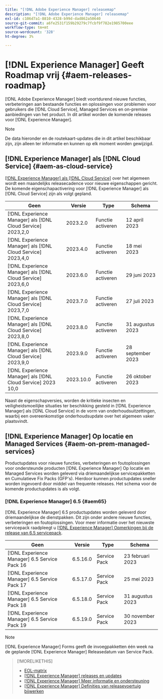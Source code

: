 ```yaml
---
title: "[!DNL Adobe Experience Manager] releasemap"
description: "[!DNL Adobe Experience Manager] releasemap"
exl-id: c106d7a1-8810-4328-b99d-dad862a50640
source-git-commit: a6fe2531f159b29279c7fcbf9f782e1985700eee
workflow-type: tm+mt
source-wordcount: '328'
ht-degree: 3%

---
```


# [!DNL Experience Manager] Geeft Roadmap vrij {#aem-releases-roadmap}

[!DNL Adobe Experience Manager] biedt voortdurend nieuwe functies, verbeteringen aan bestaande functies en oplossingen voor problemen voor gebruikers die [!DNL Cloud Service], Managed Services en on-premise aanbiedingen van het product. In dit artikel worden de komende releases voor [!DNL Experience Manager].

>[!NOTE]
>
>De data hieronder en de routekaart-updates die in dit artikel beschikbaar zijn, zijn alleen ter informatie en kunnen op elk moment worden gewijzigd.

## [!DNL Experience Manager] als [!DNL Cloud Service] {#aem-as-cloud-service}

[[!DNL Experience Manager] als [!DNL Cloud Service]](https://experienceleague.adobe.com/docs/experience-manager-cloud-service/content/release-notes/home.html) over het algemeen wordt een maandelijks releasecadence voor nieuwe eigenschappen gericht. De komende eigenschapactivering voor [!DNL Experience Manager] als [!DNL Cloud Service] zijn als volgt gepland.

| Geen | Versie | Type | Schema |
|---|---|---|---|
| [!DNL Experience Manager] als [!DNL Cloud Service] 2023,2,0 | 2023.2.0 | Functie activeren | 12 april 2023 |
| [!DNL Experience Manager] als [!DNL Cloud Service] 2023,4,0 | 2023.4.0 | Functie activeren | 18 mei 2023 |
| [!DNL Experience Manager] als [!DNL Cloud Service] 2023,6,0 | 2023.6.0 | Functie activeren | 29 juni 2023 |
| [!DNL Experience Manager] als [!DNL Cloud Service] 2023,7,0 | 2023.7.0 | Functie activeren | 27 juli 2023 |
| [!DNL Experience Manager] als [!DNL Cloud Service] 2023,8,0 | 2023.8.0 | Functie activeren | 31 augustus 2023 |
| [!DNL Experience Manager] als [!DNL Cloud Service] 2023,9,0 | 2023.9.0 | Functie activeren | 28 september 2023 |
| [!DNL Experience Manager] als [!DNL Cloud Service] 2023 10,0 | 2023.10.0 | Functie activeren | 26 oktober 2023 |

Naast de eigenschapversies, worden de kritieke insecten en veiligheidsmoeilijke situaties ter beschikking gesteld in [!DNL Experience Manager] als [!DNL Cloud Service] in de vorm van onderhoudsuitzettingen, waarbij een overeenkomstige onderhoudsupdate over het algemeen vaker plaatsvindt.

## [!DNL Experience Manager] Op locatie en Managed Services {#aem-on-prem-managed-services}

Productupdates voor nieuwe functies, verbeteringen en foutoplossingen voor ondersteunde producten [!DNL Experience Manager] Op locatie en Managed Services worden geleverd via driemaandelijkse servicepakketten en Cumulatieve Fix Packs (GFP&#39;s). Hierdoor kunnen productupdates sneller worden ingevoerd door middel van frequente releases. Het schema voor de komende productupdates is als volgt.

### [!DNL Experience Manager] 6.5 {#aem65}

[!DNL Experience Manager] 6.5 productupdates worden geleverd door driemaandelijkse de dienstpakken. Dit zijn onder andere nieuwe functies, verbeteringen en foutoplossingen. Voor meer informatie over het nieuwste servicepack raadpleegt u [[!DNL Experience Manager] Opmerkingen bij de release van 6.5 servicepack](https://experienceleague.adobe.com/docs/experience-manager-65/release-notes/release-notes.html).

| Geen | Versie | Type | Schema |
|---|---|---|---|
| [!DNL Experience Manager] 6.5 Service Pack 16 | 6.5.16.0 | Service Pack | 23 februari 2023 |
| [!DNL Experience Manager] 6.5 Service Pack 17 | 6.5.17.0 | Service Pack | 25 mei 2023 |
| [!DNL Experience Manager] 6.5 Service Pack 18 | 6.5.18.0 | Service Pack | 31 augustus 2023 |
| [!DNL Experience Manager] 6.5 Service Pack 19 | 6.5.19.0 | Service Pack | 30 november 2023 |

>[!NOTE]
>
>[!DNL Experience Manager] Forms geeft de invoegpakketten één week na de geplande [!DNL Experience Manager] Releasedatum van Service Pack.

>[!MORELIKETHIS]
>
>* [EOL-matrix](https://helpx.adobe.com/support/programs/eol-matrix.html)
>* [[!DNL Experience Manager] releases en updates](https://experienceleague.adobe.com/docs/experience-manager-release-information/aem-release-updates/aem-releases-updates.html?lang=en)
>* [[!DNL Experience Manager] Meer informatie en ondersteuning](https://experienceleague.adobe.com/docs/experience-manager-cloud-service.html)
>* [[!DNL Experience Manager] Definities van releasevoertuig bijwerken](/help/update-release-vehicle-definitions.md)

